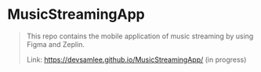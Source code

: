 # MusicStreamingApp
> This repo contains the mobile application of music streaming by using Figma and Zeplin.
>
> Link: https://devsamlee.github.io/MusicStreamingApp/ (in progress)
